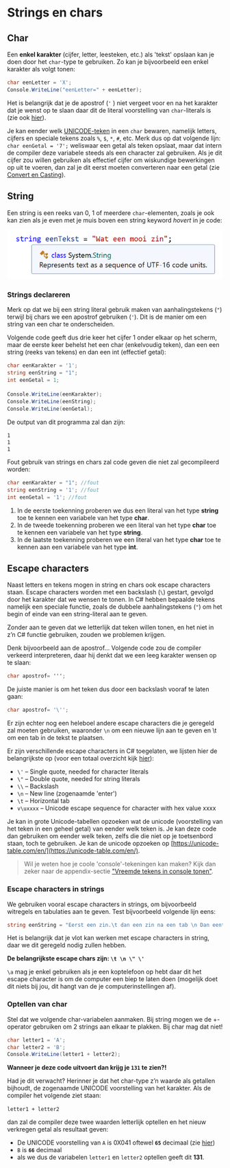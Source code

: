 # Strings en chars

## Char

Een **enkel karakter** \(cijfer, letter, leesteken, etc.\) als 'tekst' opslaan kan je doen door het `char`-type te gebruiken. Zo kan je bijvoorbeeld een enkel karakter als volgt tonen:

```csharp
char eenLetter = 'X';
Console.WriteLine("eenLetter=" + eenLetter);
```

Het is belangrijk dat je de apostrof \(`'` \) niet vergeet voor en na het karakter dat je wenst op te slaan daar dit de literal voorstelling van `char`-literals is \(zie ook [hier](../h1-variabelen-en-datatypes/1_datatypes.md)\).

Je kan eender welk [UNICODE-teken](https://en.wikipedia.org/wiki/Unicode) in een `char` bewaren, namelijk letters, cijfers en speciale tekens zoals `%`, `$`, `*`, `#`, etc. Merk dus op dat volgende lijn: `char eenGetal = '7';` weliswaar een getal als teken opslaat, maar dat intern de compiler deze variabele steeds als een character zal gebruiken. Als je dit cijfer zou willen gebruiken als effectief cijfer om wiskundige bewerkingen op uit te voeren, dan zal je dit eerst moeten converteren naar een getal \(zie [Convert en Casting](../h3-werken-met-data/4_converteren_casting.md)\).

## String

Een string is een reeks van 0, 1 of meerdere `char`-elementen, zoals je ook kan zien als je even met je muis boven een string keyword _hovert_ in je code:

![](../../.gitbook/assets/stringenchars.png)

### Strings declareren

Merk op dat we bij een string literal gebruik maken van aanhalingstekens \(`"`\) terwijl bij chars we een apostrof gebruiken \(`'`\). Dit is de manier om een string van een char te onderscheiden.

Volgende code geeft dus drie keer het cijfer 1 onder elkaar op het scherm, maar de eerste keer behelst het een char \(enkelvoudig teken\), dan een een string \(reeks van tekens\) en dan een int \(effectief getal\):

```csharp
char eenKarakter = '1'; 
string eenString = "1"; 
int eenGetal = 1;

Console.WriteLine(eenKarakter);
Console.WriteLine(eenString);
Console.WriteLine(eenGetal);
```

De output van dit programma zal dan zijn:

```text
1
1
1
```

Fout gebruik van strings en chars zal code geven die niet zal gecompileerd worden:

```csharp
char eenKarakter = "1"; //fout
string eenString = '1'; //fout
int eenGetal = '1'; //fout
```

1. In de eerste toekenning proberen we dus een literal van het type **string** toe te kennen een variabele van het type **char**.
2. In de tweede toekenning proberen we een literal van het type **char** toe te kennen een variabele van het type **string**.
3. In de laatste toekenning proberen we een literal van het type **char** toe te kennen aan een variabele van het type **int**.

## Escape characters

Naast letters en tekens mogen in string en chars ook escape characters staan. Escape characters worden met een backslash \(`\`\) gestart, gevolgd door het karakter dat we wensen te tonen. In C\# hebben bepaalde tekens namelijk een speciale functie, zoals de dubbele aanhalingstekens \(`"`\) om het begin of einde van een string-literal aan te geven.

Zonder aan te geven dat we letterlijk dat teken willen tonen, en het niet in z’n C\# functie gebruiken, zouden we problemen krijgen.

Denk bijvoorbeeld aan de apostrof… Volgende code zou de compiler verkeerd interpreteren, daar hij denkt dat we een leeg karakter wensen op te slaan:

```csharp
char apostrof= ''';
```

De juiste manier is om het teken dus door een backslash vooraf te laten gaan:

```csharp
char apostrof= '\'';
```

Er zijn echter nog een heleboel andere escape characters die je geregeld zal moeten gebruiken, waaronder `\n` om een nieuwe lijn aan te geven en \t om een tab in de tekst te plaatsen.

Er zijn verschillende escape characters in C\# toegelaten, we lijsten hier de belangrijkste op \(voor een totaal overzicht kijk [hier](https://blogs.msdn.microsoft.com/csharpfaq/2004/03/12/what-character-escape-sequences-are-available/)\):

* `\'` – Single quote, needed for character literals
* `\"` – Double quote, needed for string literals
* `\\` – Backslash
* `\n` – New line \(zogenaamde 'enter'\)
* `\t` – Horizontal tab 
* `v\uxxxx` – Unicode escape sequence for character with hex value xxxx

Je kan in grote Unicode-tabellen opzoeken wat de unicode \(voorstelling van het teken in een geheel getal\) van eender welk teken is. Je kan deze code dan gebruiken om eender welk teken, zelfs die die niet op je toetsenbord staan, toch te gebruiken. Je kan de unicode opzoeken op [https://unicode-table.com/en/](https://unicode-table.com/en/).

> Wil je weten hoe je coole 'console'-tekeningen kan maken? Kijk dan zeker naar de appendix-sectie ["Vreemde tekens in console tonen"](../../semester-1-appendix/prostuff/).

### Escape characters in strings

We gebruiken vooral escape characters in strings, om bijvoorbeeld witregels en tabulaties aan te geven. Test bijvoorbeeld volgende lijn eens:

```csharp
string eenString = "Eerst een zin.\t dan een zin na een tab \n Dan eentje op een nieuwe regel";
```

Het is belangrijk dat je vlot kan werken met escape characters in string, daar we dit geregeld nodig zullen hebben.

**De belangrijkste escape chars zijn: `\t \n \" \'`**

`\a` mag je enkel gebruiken als je een koptelefoon op hebt daar dit het escape character is om de computer een biep te laten doen \(mogelijk doet dit niets bij jou, dit hangt van de je computerinstellingen af\).

### Optellen van char

Stel dat we volgende char-variabelen aanmaken. Bij string mogen we de +-operator gebruiken om 2 strings aan elkaar te plakken. Bij char mag dat niet!

```csharp
char letter1 = 'A';
char letter2 = 'B';
Console.WriteLine(letter1 + letter2);
```

**Wanneer je deze code uitvoert dan krijg je `131` te zien?!**

Had je dit verwacht? Herinner je dat het char-type z’n waarde als getallen bijhoudt, de zogenaamde UNICODE voorstelling van het karakter. Als de compiler het volgende ziet staan:

`letter1 + letter2`

dan zal de compiler deze twee waarden letterlijk optellen en het nieuw verkregen getal als resultaat geven:

* De UNICODE voorstelling van `A` is 0X041 oftewel **`65`** decimaal \(zie [hier](https://unicode-table.com/en/#0041)\)
* `B` is **`66`** decimaal
* als we dus de variabelen `letter1` en `letter2` optellen geeft dit **131**.

